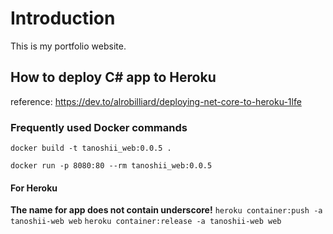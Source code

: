 # Introduction
This is my portfolio website.

## How to deploy C# app to Heroku
reference: https://dev.to/alrobilliard/deploying-net-core-to-heroku-1lfe

### Frequently used Docker commands
`docker build -t tanoshii_web:0.0.5 .`

`docker run -p 8080:80 --rm tanoshii_web:0.0.5`

#### For Heroku
**The name for app does not contain underscore!**
`heroku container:push -a tanoshii-web web`
`heroku container:release -a tanoshii-web web`